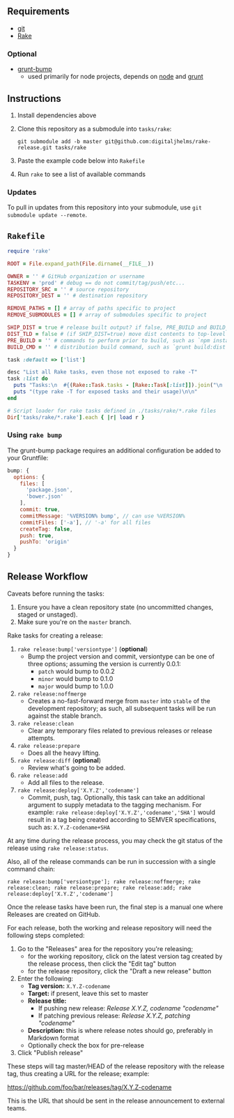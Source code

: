 ## Requirements

* [git](http://git-scm.com/)
* [Rake](http://rake.rubyforge.org/)

### Optional

* [grunt-bump](https://www.npmjs.org/package/grunt-bump)
   - used primarily for node projects, depends on [node](http://nodejs.org/) and [grunt](http://gruntjs.com)

## Instructions

1. Install dependencies above
2. Clone this repository as a submodule into `tasks/rake`: 

   `git submodule add -b master git@github.com:digitaljhelms/rake-release.git tasks/rake`

3. Paste the example code below into `Rakefile`
4. Run `rake` to see a list of available commands

### Updates

To pull in updates from this repository into your submodule, use `git submodule update --remote`.

## `Rakefile`

```rb
require 'rake'

ROOT = File.expand_path(File.dirname(__FILE__))

OWNER = '' # GitHub organization or username
TASKENV = 'prod' # debug == do not commit/tag/push/etc...
REPOSITORY_SRC = '' # source repository
REPOSITORY_DEST = '' # destination repository

REMOVE_PATHS = [] # array of paths specific to project
REMOVE_SUBMODULES = [] # array of submodules specific to project

SHIP_DIST = true # release built output? if false, PRE_BUILD and BUILD_CMD are not needed
DIST_TLD = false # (if SHIP_DIST=true) move dist contents to top-level in release repository?
PRE_BUILD = '' # commands to perform prior to build, such as `npm install && bower install`
BUILD_CMD = '' # distribution build command, such as `grunt build:dist`

task :default => ['list']

desc "List all Rake tasks, even those not exposed to rake -T"
task :list do
  puts "Tasks:\n  #{(Rake::Task.tasks - [Rake::Task[:list]]).join("\n  ")}"
  puts "(type rake -T for exposed tasks and their usage)\n\n"
end

# Script loader for rake tasks defined in ./tasks/rake/*.rake files
Dir['tasks/rake/*.rake'].each { |r| load r }
```

### Using `rake bump`

The grunt-bump package requires an additional configuration be added to your Gruntfile:

```js
bump: {
  options: {
    files: [
      'package.json',
      'bower.json'
    ],
    commit: true,
    commitMessage: '%VERSION% bump', // can use %VERSION%
    commitFiles: ['-a'], // '-a' for all files
    createTag: false,
    push: true,
    pushTo: 'origin'
  }
}
```

## Release Workflow

Caveats before running the tasks:

1. Ensure you have a clean repository state (no uncommitted changes, staged or unstaged).
2. Make sure you're on the `master` branch.

Rake tasks for creating a release:

1. `rake release:bump['versiontype']` (**optional**)
    - Bump the project version and commit, versiontype can be one of three options; assuming the version is currently 0.0.1:
        * `patch` would bump to 0.0.2
        * `minor` would bump to 0.1.0
        * `major` would bump to 1.0.0
2. `rake release:noffmerge`
    - Creates a no-fast-forward merge from `master` into `stable` of the development repository; as such, all subsequent tasks will be run against the stable branch.
3. `rake release:clean`
    - Clear any temporary files related to previous releases or release attempts.
4. `rake release:prepare`
    - Does all the heavy lifting.
5. `rake release:diff` (**optional**)
    - Review what's going to be added.
6. `rake release:add`
    - Add all files to the release.
7. `rake release:deploy['X.Y.Z','codename']`
    - Commit, push, tag. Optionally, this task can take an additional argument to supply metadata to the tagging mechanism. For example: `rake release:deploy['X.Y.Z','codename','SHA']` would result in a tag being created according to SEMVER specifications, such as: `X.Y.Z-codename+SHA`

At any time during the release process, you may check the git status of the release using `rake release:status`.

Also, all of the release commands can be run in succession with a single command chain:

`rake release:bump['versiontype']; rake release:noffmerge; rake release:clean; rake release:prepare; rake release:add; rake release:deploy['X.Y.Z','codename']`

Once the release tasks have been run, the final step is a manual one where Releases are created on GitHub.

For each release, both the working and release repository will need the following steps completed:

1. Go to the "Releases" area for the repository you're releasing;
   - for the working repository, click on the latest version tag created by the release process, then click the "Edit tag" button
   - for the release repository, click the "Draft a new release" button
2. Enter the following:
    - **Tag version:** `X.Y.Z-codename`
    - **Target:** if present, leave this set to master
    - **Release title:**
        * If pushing new release: *Release X.Y.Z, codename "codename"*
        * If patching previous release: *Release X.Y.Z, patching "codename"*
    - **Description:** this is where release notes should go, preferably in Markdown format
    - Optionally check the box for pre-release
3. Click "Publish release"

These steps will tag master/HEAD of the release repository with the release tag, thus creating a URL for the release; example:

https://github.com/foo/bar/releases/tag/X.Y.Z-codename

This is the URL that should be sent in the release announcement to external teams.
